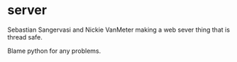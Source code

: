 server
======

Sebastian Sangervasi and Nickie VanMeter making a web sever thing that is thread safe.


Blame python for any problems.


